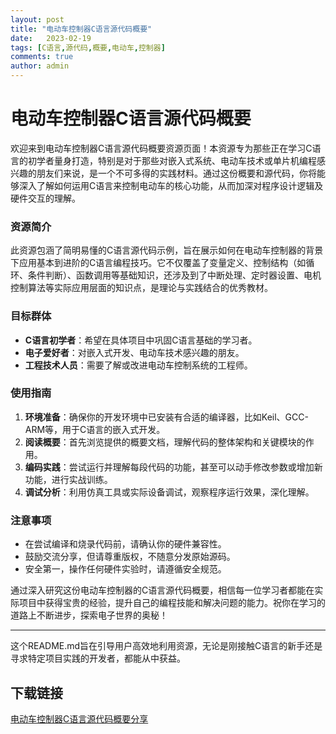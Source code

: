 ```yaml
---
layout: post
title: "电动车控制器C语言源代码概要"
date:   2023-02-19
tags: [C语言,源代码,概要,电动车,控制器]
comments: true
author: admin
---
```

# 电动车控制器C语言源代码概要

欢迎来到电动车控制器C语言源代码概要资源页面！本资源专为那些正在学习C语言的初学者量身打造，特别是对于那些对嵌入式系统、电动车技术或单片机编程感兴趣的朋友们来说，是一个不可多得的实践材料。通过这份概要和源代码，你将能够深入了解如何运用C语言来控制电动车的核心功能，从而加深对程序设计逻辑及硬件交互的理解。

### 资源简介

此资源包涵了简明易懂的C语言源代码示例，旨在展示如何在电动车控制器的背景下应用基本到进阶的C语言编程技巧。它不仅覆盖了变量定义、控制结构（如循环、条件判断）、函数调用等基础知识，还涉及到了中断处理、定时器设置、电机控制算法等实际应用层面的知识点，是理论与实践结合的优秀教材。

### 目标群体

- **C语言初学者**：希望在具体项目中巩固C语言基础的学习者。
- **电子爱好者**：对嵌入式开发、电动车技术感兴趣的朋友。
- **工程技术人员**：需要了解或改进电动车控制系统的工程师。

### 使用指南

1. **环境准备**：确保你的开发环境中已安装有合适的编译器，比如Keil、GCC-ARM等，用于C语言的嵌入式开发。
2. **阅读概要**：首先浏览提供的概要文档，理解代码的整体架构和关键模块的作用。
3. **编码实践**：尝试运行并理解每段代码的功能，甚至可以动手修改参数或增加新功能，进行实战训练。
4. **调试分析**：利用仿真工具或实际设备调试，观察程序运行效果，深化理解。

### 注意事项

- 在尝试编译和烧录代码前，请确认你的硬件兼容性。
- 鼓励交流分享，但请尊重版权，不随意分发原始源码。
- 安全第一，操作任何硬件实验时，请遵循安全规范。

通过深入研究这份电动车控制器的C语言源代码概要，相信每一位学习者都能在实际项目中获得宝贵的经验，提升自己的编程技能和解决问题的能力。祝你在学习的道路上不断进步，探索电子世界的奥秘！

---

这个README.md旨在引导用户高效地利用资源，无论是刚接触C语言的新手还是寻求特定项目实践的开发者，都能从中获益。

## 下载链接

[电动车控制器C语言源代码概要分享](https://pan.quark.cn/s/8c22caf84d98)